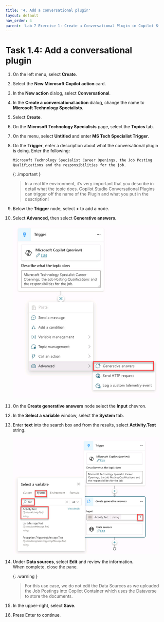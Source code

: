 ```yaml
---
title: '4. Add a conversational plugin'
layout: default
nav_order: 4
parent: 'Lab 7 Exercise 1: Create a Conversational Plugin in Copilot Studio'
---
```


# Task 1.4: Add a conversational plugin

 
1. On the left menu, select **Create**.

1. Select the **New Microsoft Copilot action** card.

1. In the **New action** dialog, select **Conversational**.

1. In the **Create a conversational action** dialog, change the name to **Microsoft Technology Specialists**.

1. Select **Create**.

1. On the **Microsoft Technology Specialists** page, select the **Topics** tab.

1. On the menu, select **Untitled** and enter **MS Tech Specialist Trigger**.

1. On the **Trigger**, enter a description about what the conversational plugin is doing. Enter the following:

    ```
    Microsoft Technology Specialist Career Openings, the Job Posting Qualifications and the responsibilities for the job.
    ```   

    {: .important }
    > In a real life environment, it’s very important that you describe in detail what the topic does. Copilot Studio Conversational Plugins can trigger off the name of the Plugin and what you put in the description!    

 
1. Below the **Trigger** node, select **+** to add a node. 

1. Select **Advanced**, then select **Generative answers**. 

    ![a9.jpg](../media/lab7/a9.jpg) 
 
1. On the **Create generative answers** node select the **Input** chevron.

1. In the **Select a variable** window, select the **System** tab. 

1. Enter **text** into the search box and from the results, select **Activity.Text** string. 

    ![a10.jpg](../media/lab7/a10.jpg) 

1. Under **Data sources**, select **Edit** and review the information.  
   When complete, close the pane.
 
    {: .warning }
    > For this use case, we do not edit the Data Sources as we uploaded the Job Postings into Copilot Container which uses the Dataverse to store the documents. 

1. In the upper-right, select **Save**. 

1. Press Enter to continue.